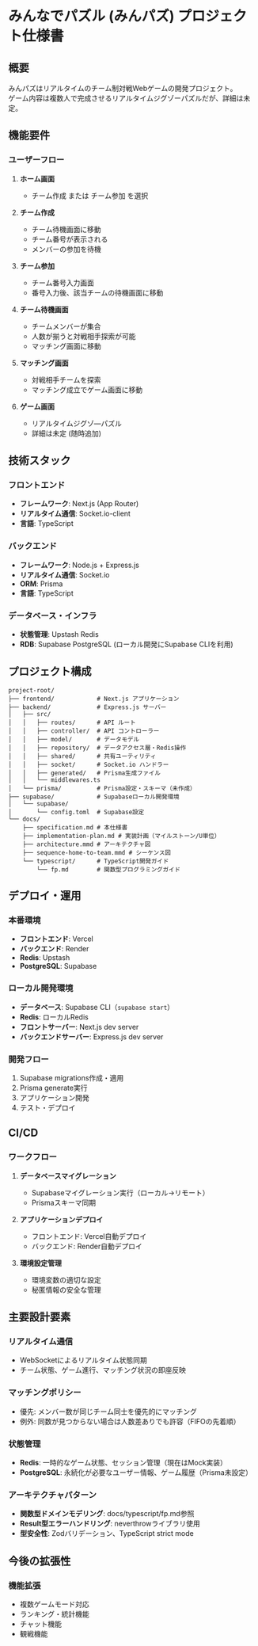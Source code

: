 # みんなでパズル (みんパズ) プロジェクト仕様書

## 概要

みんパズはリアルタイムのチーム制対戦Webゲームの開発プロジェクト。  
ゲーム内容は複数人で完成させるリアルタイムジグゾーパズルだが、詳細は未定。

## 機能要件

### ユーザーフロー

1. **ホーム画面**
   - チーム作成 または チーム参加 を選択

2. **チーム作成**
   - チーム待機画面に移動
   - チーム番号が表示される
   - メンバーの参加を待機

3. **チーム参加**
   - チーム番号入力画面
   - 番号入力後、該当チームの待機画面に移動

4. **チーム待機画面**
   - チームメンバーが集合
   - 人数が揃うと対戦相手探索が可能
   - マッチング画面に移動

5. **マッチング画面**
   - 対戦相手チームを探索
   - マッチング成立でゲーム画面に移動

6. **ゲーム画面**
   - リアルタイムジグゾ―パズル
   - 詳細は未定 (随時追加)

## 技術スタック

### フロントエンド
- **フレームワーク**: Next.js (App Router)
- **リアルタイム通信**: Socket.io-client
- **言語**: TypeScript

### バックエンド
- **フレームワーク**: Node.js + Express.js
- **リアルタイム通信**: Socket.io
- **ORM**: Prisma
- **言語**: TypeScript

### データベース・インフラ
- **状態管理**: Upstash Redis
- **RDB**: Supabase PostgreSQL (ローカル開発にSupabase CLIを利用)

## プロジェクト構成

```
project-root/
├── frontend/            # Next.js アプリケーション
├── backend/             # Express.js サーバー
│   ├── src/
│   │   ├── routes/      # API ルート
│   │   ├── controller/  # API コントローラー
│   │   ├── model/       # データモデル
│   │   ├── repository/  # データアクセス層・Redis操作
│   │   ├── shared/      # 共有ユーティリティ
│   │   ├── socket/      # Socket.io ハンドラー
│   │   ├── generated/   # Prisma生成ファイル
│   │   └── middlewares.ts
│   └── prisma/          # Prisma設定・スキーマ（未作成）
├── supabase/            # Supabaseローカル開発環境
│   └── supabase/
│       └── config.toml  # Supabase設定
└── docs/
    ├── specification.md # 本仕様書
    ├── implementation-plan.md # 実装計画（マイルストーン/U単位）
    ├── architecture.mmd # アーキテクチャ図
    ├── sequence-home-to-team.mmd # シーケンス図
    └── typescript/      # TypeScript開発ガイド
        └── fp.md        # 関数型プログラミングガイド
```

## デプロイ・運用

### 本番環境
- **フロントエンド**: Vercel
- **バックエンド**: Render
- **Redis**: Upstash
- **PostgreSQL**: Supabase

### ローカル開発環境
- **データベース**: Supabase CLI（`supabase start`）
- **Redis**: ローカルRedis
- **フロントサーバー**: Next.js dev server
- **バックエンドサーバー**: Express.js dev server

### 開発フロー
1. Supabase migrations作成・適用
2. Prisma generate実行
3. アプリケーション開発
4. テスト・デプロイ

## CI/CD

### ワークフロー
1. **データベースマイグレーション**
   - Supabaseマイグレーション実行（ローカル→リモート）
   - Prismaスキーマ同期

2. **アプリケーションデプロイ**
   - フロントエンド: Vercel自動デプロイ
   - バックエンド: Render自動デプロイ

3. **環境設定管理**
   - 環境変数の適切な設定
   - 秘匿情報の安全な管理

## 主要設計要素

### リアルタイム通信
- WebSocketによるリアルタイム状態同期
- チーム状態、ゲーム進行、マッチング状況の即座反映

### マッチングポリシー
- 優先: メンバー数が同じチーム同士を優先的にマッチング
- 例外: 同数が見つからない場合は人数差ありでも許容（FIFOの先着順）

### 状態管理
- **Redis**: 一時的なゲーム状態、セッション管理（現在はMock実装）
- **PostgreSQL**: 永続化が必要なユーザー情報、ゲーム履歴（Prisma未設定）

### アーキテクチャパターン
- **関数型ドメインモデリング**: docs/typescript/fp.md参照
- **Result型エラーハンドリング**: neverthrowライブラリ使用
- **型安全性**: Zodバリデーション、TypeScript strict mode

## 今後の拡張性

### 機能拡張
- 複数ゲームモード対応
- ランキング・統計機能
- チャット機能
- 観戦機能
